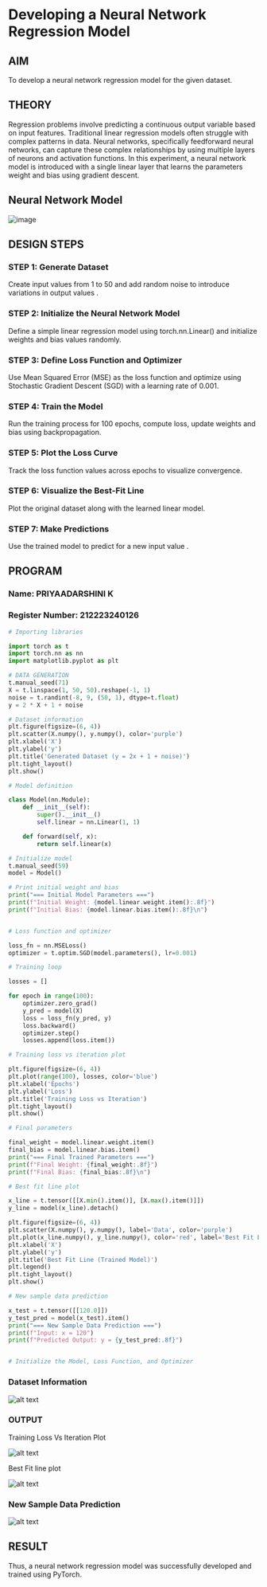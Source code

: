 # Developing a Neural Network Regression Model

## AIM
To develop a neural network regression model for the given dataset.

## THEORY
Regression problems involve predicting a continuous output variable based on input features. Traditional linear regression models often struggle with complex patterns in data. Neural networks, specifically feedforward neural networks, can capture these complex relationships by using multiple layers of neurons and activation functions. In this experiment, a neural network model is introduced with a single linear layer that learns the parameters weight and bias using gradient descent.

## Neural Network Model
![image](https://github.com/user-attachments/assets/5c159c35-77e6-42a5-88a5-06f78e9976d7)


## DESIGN STEPS
### STEP 1: Generate Dataset

Create input values  from 1 to 50 and add random noise to introduce variations in output values .

### STEP 2: Initialize the Neural Network Model

Define a simple linear regression model using torch.nn.Linear() and initialize weights and bias values randomly.

### STEP 3: Define Loss Function and Optimizer

Use Mean Squared Error (MSE) as the loss function and optimize using Stochastic Gradient Descent (SGD) with a learning rate of 0.001.

### STEP 4: Train the Model

Run the training process for 100 epochs, compute loss, update weights and bias using backpropagation.

### STEP 5: Plot the Loss Curve

Track the loss function values across epochs to visualize convergence.

### STEP 6: Visualize the Best-Fit Line

Plot the original dataset along with the learned linear model.

### STEP 7: Make Predictions

Use the trained model to predict  for a new input value .

## PROGRAM

### Name: PRIYAADARSHINI K

### Register Number: 212223240126

```python
# Importing libraries

import torch as t
import torch.nn as nn
import matplotlib.pyplot as plt

# DATA GENERATION
t.manual_seed(71)
X = t.linspace(1, 50, 50).reshape(-1, 1)
noise = t.randint(-8, 9, (50, 1), dtype=t.float)
y = 2 * X + 1 + noise

# Dataset information
plt.figure(figsize=(6, 4))
plt.scatter(X.numpy(), y.numpy(), color='purple')
plt.xlabel('X')
plt.ylabel('y')
plt.title('Generated Dataset (y = 2x + 1 + noise)')
plt.tight_layout()
plt.show()

# Model definition

class Model(nn.Module):
    def __init__(self):
        super().__init__()
        self.linear = nn.Linear(1, 1)

    def forward(self, x):
        return self.linear(x)

# Initialize model
t.manual_seed(59)
model = Model()

# Print initial weight and bias
print("=== Initial Model Parameters ===")
print(f"Initial Weight: {model.linear.weight.item():.8f}")
print(f"Initial Bias: {model.linear.bias.item():.8f}\n")


# Loss function and optimizer

loss_fn = nn.MSELoss()
optimizer = t.optim.SGD(model.parameters(), lr=0.001)

# Training loop

losses = []

for epoch in range(100):
    optimizer.zero_grad()
    y_pred = model(X)
    loss = loss_fn(y_pred, y)
    loss.backward()
    optimizer.step()
    losses.append(loss.item())

# Training loss vs iteration plot

plt.figure(figsize=(6, 4))
plt.plot(range(100), losses, color='blue')
plt.xlabel('Epochs')
plt.ylabel('Loss')
plt.title('Training Loss vs Iteration')
plt.tight_layout()
plt.show()

# Final parameters

final_weight = model.linear.weight.item()
final_bias = model.linear.bias.item()
print("=== Final Trained Parameters ===")
print(f"Final Weight: {final_weight:.8f}")
print(f"Final Bias: {final_bias:.8f}\n")

# Best fit line plot

x_line = t.tensor([[X.min().item()], [X.max().item()]])
y_line = model(x_line).detach()

plt.figure(figsize=(6, 4))
plt.scatter(X.numpy(), y.numpy(), label='Data', color='purple')
plt.plot(x_line.numpy(), y_line.numpy(), color='red', label='Best Fit Line')
plt.xlabel('X')
plt.ylabel('y')
plt.title('Best Fit Line (Trained Model)')
plt.legend()
plt.tight_layout() 
plt.show()

# New sample data prediction

x_test = t.tensor([[120.0]])
y_test_pred = model(x_test).item()
print("=== New Sample Data Prediction ===")
print(f"Input: x = 120")
print(f"Predicted Output: y = {y_test_pred:.8f}")


# Initialize the Model, Loss Function, and Optimizer

```

### Dataset Information
![alt text](image-3-1.png)

### OUTPUT
Training Loss Vs Iteration Plot

![alt text](image.png)

Best Fit line plot

![alt text](image-2-1.png)

### New Sample Data Prediction
![alt text](image-1.png)

## RESULT
Thus, a neural network regression model was successfully developed and trained using PyTorch.
